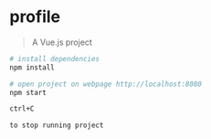 # profile

> A Vue.js project



``` bash
# install dependencies
npm install

# open project on webpage http://localhost:8080
npm start

ctrl+C 

to stop running project

